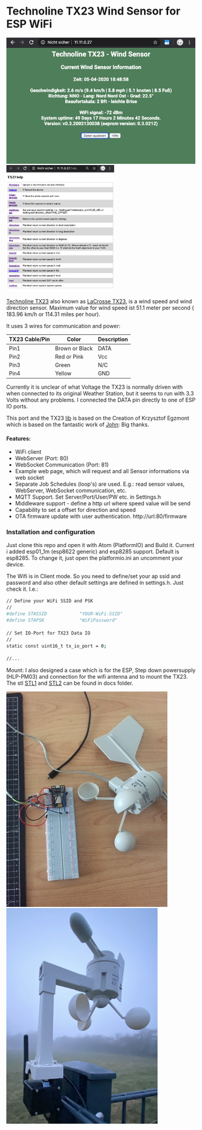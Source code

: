 # Technoline TX23 Wind Sensor for ESP WiFi

<img src="doc/tx23-example-webinterface.png" width="500px">
<img src="doc/tx23_help.png" width="285px">



[Technoline TX23] also known as [LaCrosse TX23], is  a wind speed and wind direction sensor. Maximum value for wind speed ist 51.1 meter per second ( 183.96 km/h or 114.31 miles per hour).

It uses 3 wires for communication and power:

| TX23 Cable/Pin   | Color           | Description |
|------            | --------------- | -----------
|Pin1              | Brown or Black  | DATA
|Pin2              | Red or Pink     | Vcc
|Pin3              | Green           | N/C
|Pin4              | Yellow          | GND


Currently it is unclear of what Voltage the TX23 is normally driven with when connected to its original Weather Station, but it seems to run with 3.3 Volts without any problems. I connected the DATA pin directly to one of ESP IO ports.

This port and the TX23 [lib] is based on the Creation of Krzysztof Egzmont which is based on the fantastic work of [John]: Big thanks.

#### Features:
- WiFi client
- WebServer (Port: 80)
- WebSocket Communication (Port: 81)
- Example web page, which will request and all Sensor informations via web socket
- Separate Job Schedules (loop's) are used. E.g.: read sensor values,  WebServer, WebSocket communication, etc.
- MQTT Support. Set Server/Port/User/PW etc. in Settings.h
- Middleware support - define a http url where speed value will be send
- Capability to set a offset for direction and speed
- OTA firmware update with user authentication. http://url:80/firmware

### Installation and configuration
Just clone this repo and open it with Atom (PlatformIO) and Build it. Current i added esp01_1m (esp8622 generic) and esp8285 support. Default is esp8285. To change it, just open the platformio.ini an uncomment your device.

The Wifi is in Client mode. So you need to define/set your ap ssid and password and also other default settings are defined in settings.h. Just check it. I.e.:
```sh
// Define your WiFi SSID and PSK
//
#define STASSID            "YOUR-WiFi-SSID"
#define STAPSK             "WiFiPassword"

// Set IO-Port for TX23 Data IO
//
static const uint16_t tx_io_port = 0;

//...
```

Mount: I also designed a case which is for the ESP, Step down powersupply (HLP-PM03) and connection for the wifi antenna and to mount the TX23. The stl [STL1] and [STL2] can be found in docs folder. 

<img src="doc/TechnolineTX23_ESP82xx.JPG" width="426px">
<img src="doc/TX23-WiFi-Installation.png" width="400px">

<script src="doc/stl/TX23-ESP-HLK-PM02-Antenna-Mount-Case.stl"></script>

[John]: <https://www.john.geek.nz/2012/08/la-crosse-tx23u-anemometer-communication-protocol/>
[lib]: <https://github.com/egzumer/Arduino-LaCrosse-TX23-Library>
[LaCrosse TX23]: https://www.lacrossetechnology.com/tx23-wind-sensor
[Technoline TX23]: https://www.lacrossetechnology.com/tx23-wind-sensor
[STL2]: <doc/stl/TX23-ESP-HLK-PM02-Antenna-Mount-Case-cover.stl>
[STL1]: <doc/stl/TX23-ESP-HLK-PM02-Antenna-Mount-Case.stl>